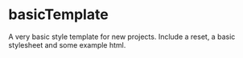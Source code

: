 # basicTemplate
A very basic style template for new projects. Include a reset, a basic stylesheet and some example html.
